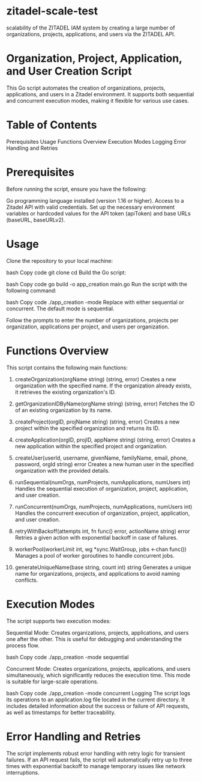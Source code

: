 # zitadel-scale-test
scalability of the ZITADEL IAM system by creating a large number of organizations, projects, applications, and users via the ZITADEL API.

# Organization, Project, Application, and User Creation Script
This Go script automates the creation of organizations, projects, applications, and users in a Zitadel environment. It supports both sequential and concurrent execution modes, making it flexible for various use cases.

# Table of Contents
Prerequisites
Usage
Functions Overview
Execution Modes
Logging
Error Handling and Retries

# Prerequisites
Before running the script, ensure you have the following:

Go programming language installed (version 1.16 or higher).
Access to a Zitadel API with valid credentials.
Set up the necessary environment variables or hardcoded values for the API token (apiToken) and base URLs (baseURL, baseURLv2).

# Usage
Clone the repository to your local machine:

bash
Copy code
git clone <repository-url>
cd <repository-directory>
Build the Go script:

bash
Copy code
go build -o app_creation main.go
Run the script with the following command:

bash
Copy code
./app_creation -mode <mode>
Replace <mode> with either sequential or concurrent. The default mode is sequential.

Follow the prompts to enter the number of organizations, projects per organization, applications per project, and users per organization.

# Functions Overview
This script contains the following main functions:

1. createOrganization(orgName string) (string, error)
Creates a new organization with the specified name. If the organization already exists, it retrieves the existing organization's ID.

2. getOrganizationIDByName(orgName string) (string, error)
Fetches the ID of an existing organization by its name.

3. createProject(orgID, projName string) (string, error)
Creates a new project within the specified organization and returns its ID.

4. createApplication(orgID, projID, appName string) (string, error)
Creates a new application within the specified project and organization.

5. createUser(userId, username, givenName, familyName, email, phone, password, orgId string) error
Creates a new human user in the specified organization with the provided details.

6. runSequential(numOrgs, numProjects, numApplications, numUsers int)
Handles the sequential execution of organization, project, application, and user creation.

7. runConcurrent(numOrgs, numProjects, numApplications, numUsers int)
Handles the concurrent execution of organization, project, application, and user creation.

8. retryWithBackoff(attempts int, fn func() error, actionName string) error
Retries a given action with exponential backoff in case of failures.

9. workerPool(workerLimit int, wg *sync.WaitGroup, jobs <-chan func())
Manages a pool of worker goroutines to handle concurrent jobs.

10. generateUniqueName(base string, count int) string
Generates a unique name for organizations, projects, and applications to avoid naming conflicts.

# Execution Modes
The script supports two execution modes:

Sequential Mode: Creates organizations, projects, applications, and users one after the other. This is useful for debugging and understanding the process flow.

bash
Copy code
./app_creation -mode sequential

Concurrent Mode: Creates organizations, projects, applications, and users simultaneously, which significantly reduces the execution time. This mode is suitable for large-scale operations.

bash
Copy code
./app_creation -mode concurrent
Logging
The script logs its operations to an application.log file located in the current directory. It includes detailed information about the success or failure of API requests, as well as timestamps for better traceability.

# Error Handling and Retries
The script implements robust error handling with retry logic for transient failures. If an API request fails, the script will automatically retry up to three times with exponential backoff to manage temporary issues like network interruptions.

